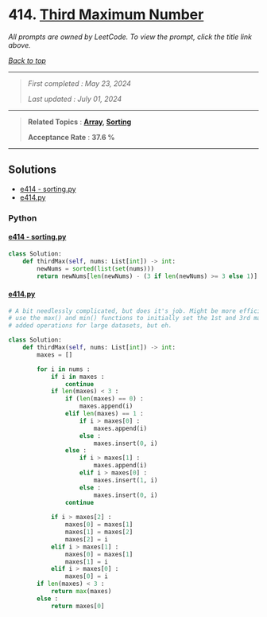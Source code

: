# 414. [Third Maximum Number](<https://leetcode.com/problems/third-maximum-number>)

*All prompts are owned by LeetCode. To view the prompt, click the title link above.*

*[Back to top](<../README.md>)*

------

> *First completed : May 23, 2024*
>
> *Last updated : July 01, 2024*

------

> **Related Topics** : **[Array](<by_topic/Array.md>), [Sorting](<by_topic/Sorting.md>)**
>
> **Acceptance Rate** : **37.6 %**

------

## Solutions

- [e414 - sorting.py](<../my-submissions/e414 - sorting.py>)
- [e414.py](<../my-submissions/e414.py>)
### Python
#### [e414 - sorting.py](<../my-submissions/e414 - sorting.py>)
```Python
class Solution:
    def thirdMax(self, nums: List[int]) -> int:
        newNums = sorted(list(set(nums)))
        return newNums[len(newNums) - (3 if len(newNums) >= 3 else 1)]
```

#### [e414.py](<../my-submissions/e414.py>)
```Python
# A bit needlessly complicated, but does it's job. Might be more efficient just to
# use the max() and min() functions to initially set the 1st and 3rd maxes given the
# added operations for large datasets, but eh.

class Solution:
    def thirdMax(self, nums: List[int]) -> int:
        maxes = []

        for i in nums :
            if i in maxes :
                continue
            if len(maxes) < 3 :
                if (len(maxes) == 0) :
                    maxes.append(i)
                elif len(maxes) == 1 :
                    if i > maxes[0] :
                        maxes.append(i)
                    else :
                        maxes.insert(0, i)
                else :
                    if i > maxes[1] :
                        maxes.append(i)
                    elif i > maxes[0] :
                        maxes.insert(1, i)
                    else :
                        maxes.insert(0, i)
                continue
            
            if i > maxes[2] :
                maxes[0] = maxes[1]
                maxes[1] = maxes[2]
                maxes[2] = i
            elif i > maxes[1] :
                maxes[0] = maxes[1]
                maxes[1] = i
            elif i > maxes[0] :
                maxes[0] = i
        if len(maxes) < 3 :
            return max(maxes)
        else :
            return maxes[0]
```

